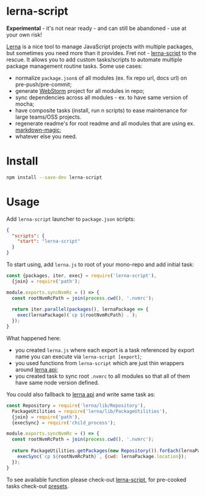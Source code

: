 # lerna-script

**Experimental** - it's not near ready - and can still be abandoned - use at your own risk!

[Lerna](https://lernajs.io/) is a nice tool to manage JavaScript projects with multiple packages, but sometimes you need 
more than it provides. Fret not - [lerna-script](https://www.npmjs.com/package/lerna-script) to the rescue. It allows 
you to add custom tasks/scripts to automate multiple package management routine tasks. Some use cases:
 - normalize `package.json`s of all modules (ex. fix repo url, docs url) on pre-push/pre-commit;
 - generate [WebStorm](https://www.jetbrains.com/webstorm/) project for all modules in repo;
 - sync dependencies across all modules - ex. to have same version of mocha;
 - have composite tasks (install, run n scripts) to ease maintenance for large teams/OSS projects.
 - regenerate readme's for root readme and all modules that are using ex. [markdown-magic](https://github.com/DavidWells/markdown-magic);
 - whatever else you need.
 
 # Install 
 
 ```bash
npm install --save-dev lerna-script
```

# Usage

Add `lerna-script` launcher to `package.json` scripts:

```json
{
  "scripts": {
    "start": "lerna-script"
  }
}
```

To start using, add `lerna.js` to root of your mono-repo and add initial task:

```js
const {packages, iter, exec} = require('lerna-script'),
  {join} = require('path');

module.exports.syncNvmRc = () => {
  const rootNvmRcPath = join(process.cwd(), '.nvmrc'); 
  
  return iter.parallel(packages(), lernaPackage => {
    exec(lernaPackage)(`cp ${rootNvmRcPath} .`);
  });
}
```

What happened here:
 - you created `lerna.js` where each export is a task referenced by export name you can execute via `lerna-script [export]`;
 - you used functions from `lerna-script` which are just thin wrappers around [lerna api](https://github.com/lerna/lerna/tree/master/src);
 - you created task to sync root `.nvmrc` to all modules so that all of them have same node version defined.

You could also fallback to [lerna api](https://github.com/lerna/lerna/tree/master/src) and write same task as:

```js
const Repository = require('lerna/lib/Repository'),
  PackageUtilities = require('lerna/lib/PackageUtilities'),
  {join} = require('path'),
  {execSync} = require('child_process');

module.exports.syncNvmRc = () => {
  const rootNvmRcPath = join(process.cwd(), '.nvmrc');
  
  return PackageUtilities.getPackages(new Repository()).forEach(lernaPackage => {
    execSync(`cp ${rootNvmRcPath}`, {cwd: lernaPackage.location});
  });
}
```

To see available function please check-out [lerna-script](./lerna-script), for pre-cooked tasks check-out [presets](./presets).